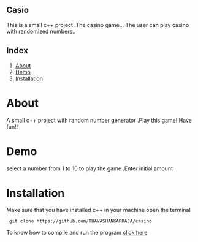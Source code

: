 ## Casio
This is a small c++ project .The casino game...
The user can play casino with randomized numbers..


## Index
1. [About](#about)  
2. [Demo](#demo)
3. [Installation](#installation)   


<a name="about"> </a>
# About
A small c++ project with random number generator .Play this game! Have fun!!
<a name="demo"> </a>
# Demo
 select a number from 1 to 10 to play the game .Enter initial amount 
<a name="installation"> </a>
# Installation
Make sure that you have installed c++ in your machine
open the terminal 


``` git clone https://github.com/THAVASHANKARRAJA/casino```



  To know how to compile and run the program
  <a href="https://www.tutorialspoint.com/How-to-compile-and-run-the-Cplusplus-program">click here</a>

